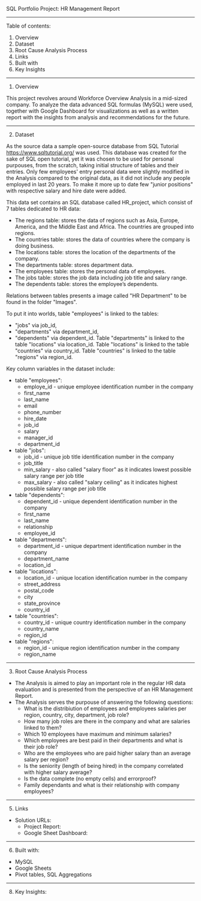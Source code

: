 SQL Portfolio Project: HR Management Report

------------------------------------------

Table of contents:
1. Overview
2. Dataset
3. Root Cause Analysis Process
4. Links
5. Built with
6. Key Insights

------------------------------------------

1. Overview

This project revolves around Workforce Overview Analysis in a mid-sized company. To analyze the data advanced SQL formulas (MySQL) were used, together with Google Dashboard for visualizations as well as a written report with the insights from analysis and recommendations for the future. 

------------------------------------------

2. Dataset

As the source data a sample open-source database from SQL Tutorial https://www.sqltutorial.org/ was used. This database was created for the sake of SQL open tutorial, yet it was chosen to be used for personal purpouses, from the scratch, taking initial structure of tables and their entries.
Only few employees' entry personal data were slightly modified in the Analysis compared to the original data, as it did not include any people employed in last 20 years. To make it more up to date few "junior positions" with respective salary and hire date were added.

This data set contains an SQL database called HR_project, which consist of 7 tables dedicated to HR data:
- The regions table: stores the data of regions such as Asia, Europe, America, and the Middle East and Africa. The countries are grouped into regions.
- The countries table: stores the data of countries where the company is doing business.
- The locations table: stores the location of the departments of the company.
- The departments table: stores department data.
- The employees table: stores the personal data of employees.
- The jobs table: stores the job data including job title and salary range.
- The dependents table: stores the employee’s dependents.

Relations between tables presents a image called "HR Department" to be found in the folder "Images".

To put it into worlds, table "employees" is linked to the tables:
- "jobs" via job_id,
- "departments" via department_id,
- "dependents" via dependent_id.
Table "departments" is linked to the table "locations" via location_id.
Table "locations" is linked to the table "countries" via country_id.
Table "countries" is linked to the table "regions" via region_id.

Key column variables in the dataset include:
- table "employees":
  - employe_id - unique employee identification number in the company
  - first_name
  - last_name
  - email
  - phone_number
  - hire_date
  - job_id
  - salary
  - manager_id
  - department_id
- table "jobs":
  - job_id - unique job title identification number in the company
  - job_title
  - min_salary - also called "salary floor" as it indicates lowest possible salary range per job title
  - max_salary - also called "salary ceiling" as it indicates highest possible salary range per job title
- table "dependents":
  - dependent_id - unique dependent identification number in the company
  - first_name
  - last_name
  - relationship
  - employee_id
- table "departments":
  - department_id - unique department identification number in the company
  - department_name
  - location_id
- table "locations":
  - location_id - unique location identification number in the company
  - street_address
  - postal_code
  - city
  - state_province
  - country_id
- table "countries":
  - country_id - unique country identification number in the company
  - country_name
  - region_id
- table "regions":
  - region_id - unique region identification number in the company
  - region_name

------------------------------------------

3. Root Cause Analysis Process

- The Analysis is aimed to play an important role in the regular HR data evaluation and is presented from the perspective of an HR Management Report.
- The Analysis serves the purpouse of answering the following questions:
  - What is the distribiution of employees and employees salaries per region, country, city, department, job role?
  - How many job roles are there in the company and what are salaries linked to them?
  - Which 10 employees have maximum and minimum salaries?
  - Which employees are best paid in their departments and what is their job role?
  - Who are the employees who are paid higher salary than an average salary per region?
  - Is the seniority (length of being hired) in the company correlated with higher salary average?
  - Is the data complete (no empty cells) and errorproof?
  - Family dependants and what is their relationship with company employees? 

------------------------------------------

5. Links

- Solution URLs:
  -   Project Report:
  -   Google Sheet Dashboard:

------------------------------------------

6. Built with:

- MySQL
- Google Sheets
- Pivot tables, SQL Aggregations

------------------------------------------

8. Key Insights:

   









